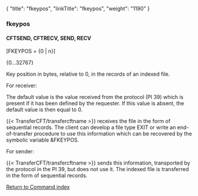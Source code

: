 {
    "title": "fkeypos",
    "linkTitle": "fkeypos",
    "weight": "1190"
}<span id="fkeypos"></span>

### fkeypos

#### CFTSEND, CFTRECV, SEND, RECV

\[FKEYPOS = {0 | n}\]    

{0...32767}

Key position in bytes, relative to 0, in the records of an indexed
file.

For receiver:

The default value is the value received from the protocol (PI 39) which
is present if it has been defined by the requester. If this value is absent,
the default value is then equal to 0.

{{< TransferCFT/transfercftname  >}} receives the file in the form of sequential records. The
client can develop a file type EXIT or write an end-of-transfer procedure
to use this information which can be recovered by the symbolic variable
&FKEYPOS.

For sender:

{{< TransferCFT/transfercftname  >}} sends this information, transported by the protocol in the
PI 39, but does not use it. The indexed file is transferred in the form
of sequential records.

[Return to Command index](../../)
